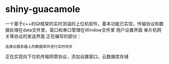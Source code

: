 # shiny-guacamole

一个基于c++的Qt框架的实时测温的上位机软件，基本功能已实现，传输协议和数据处理在data文件里，窗口和串口管理在Window文件里
	用户设置界面
	单片机网关等协议的发送界面
正在编写的部分：

	连接云服务器上的数据库并进行实时同步
正在实现向下位机传输网管协议，添加设置窗口，云数据库存储
